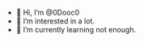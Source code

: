 - 👋 Hi, I’m @0Dooc0
- 👀 I’m interested in a lot.
- 🌱 I’m currently learning not enough.

<!---
0Dooc0/0Dooc0 is a ✨ special ✨ repository because its `README.md` (this file) appears on your GitHub profile.
You can click the Preview link to take a look at your changes.
--->
